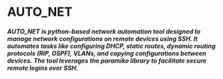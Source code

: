 # AUTO_NET

##### AUTO_NET is python-based network automation tool designed to manage network configurations on remote devices using SSH. It automates tasks like configuring DHCP, static routes, dynamic routing protocols (RIP, OSPF), VLANs, and copying configurations between devices. The tool leverages the paramiko library to facilitate secure remote logins over SSH.
